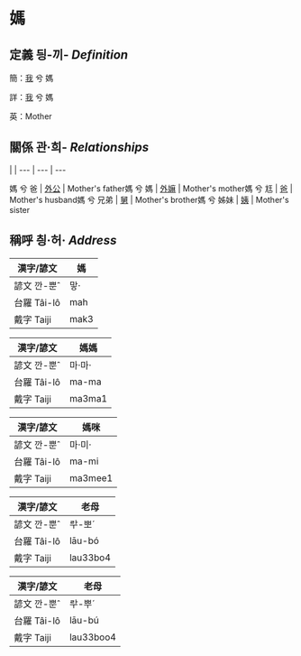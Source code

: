 # 媽
## 定義 딍-끼- _Definition_
簡：[我](member1.md) 兮 媽

詳：[我](member1.md) 兮 媽

英：Mother

## 關係 관·희- _Relationships_

 | | 
--- | --- | --- 


媽 兮 爸 | [外公](member13.md) | Mother's father媽 兮 媽 | [外嫲](member14.md) | Mother's mother媽 兮 尪 | [爸](member2.md) | Mother's husband媽 兮 兄弟 | [舅](member16.md) | Mother's brother媽 兮 姊妹 | [姨](member15.md) | Mother's sister

## 稱呼 칑·허· _Address_

漢字/諺文 | 媽
--- | ---
諺文 깐-뿐ˆ | 맣·
台羅 Tâi-lô | mah
戴字 Taiji | mak3


漢字/諺文 | 媽媽
--- | ---
諺文 깐-뿐ˆ | 마·마·
台羅 Tâi-lô | ma-ma
戴字 Taiji | ma3ma1


漢字/諺文 | 媽咪
--- | ---
諺文 깐-뿐ˆ | 마·미·
台羅 Tâi-lô | ma-mi
戴字 Taiji | ma3mee1


漢字/諺文 | 老母
--- | ---
諺文 깐-뿐ˆ | ᄅᅷ-뽀ˊ
台羅 Tâi-lô | lāu-bó
戴字 Taiji | lau33bo4


漢字/諺文 | 老母
--- | ---
諺文 깐-뿐ˆ | ᄅᅷ-뿌ˊ
台羅 Tâi-lô | lāu-bú
戴字 Taiji | lau33boo4


